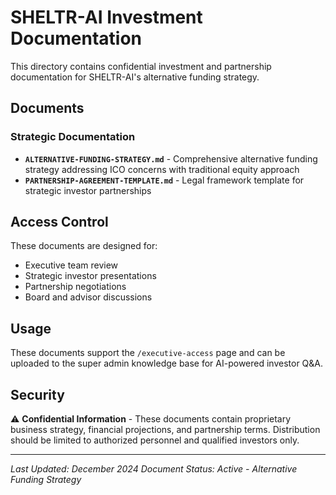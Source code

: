 # SHELTR-AI Investment Documentation

This directory contains confidential investment and partnership documentation for SHELTR-AI's alternative funding strategy.

## Documents

### Strategic Documentation
- **`ALTERNATIVE-FUNDING-STRATEGY.md`** - Comprehensive alternative funding strategy addressing ICO concerns with traditional equity approach
- **`PARTNERSHIP-AGREEMENT-TEMPLATE.md`** - Legal framework template for strategic investor partnerships

## Access Control
These documents are designed for:
- Executive team review
- Strategic investor presentations
- Partnership negotiations
- Board and advisor discussions

## Usage
These documents support the `/executive-access` page and can be uploaded to the super admin knowledge base for AI-powered investor Q&A.

## Security
⚠️ **Confidential Information** - These documents contain proprietary business strategy, financial projections, and partnership terms. Distribution should be limited to authorized personnel and qualified investors only.

---
*Last Updated: December 2024*
*Document Status: Active - Alternative Funding Strategy*
